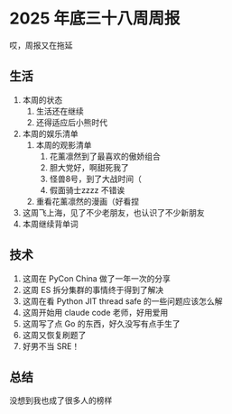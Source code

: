 # 2025 年底三十八周周报

哎，周报又在拖延

## 生活

1. 本周的状态
    1. 生活还在继续
    2. 还得适应后小熊时代
2. 本周的娱乐清单
    1. 本周的观影清单
        1. 花薰凛然到了最喜欢的傲娇组合
        2. 胆大党好，啊甜死我了
        3. 怪兽8号，到了大战时间（
        4. 假面骑士zzzz 不错诶
    2. 重看花薰凛然的漫画（好看捏
3. 这周飞上海，见了不少老朋友，也认识了不少新朋友
4. 本周继续背单词

## 技术

1. 这周在 PyCon China 做了一年一次的分享
2. 这周 ES 拆分集群的事情终于得到了解决
3. 这周在看 Python JIT thread safe 的一些问题应该怎么解
4. 这周开始用 claude code 老师，好用爱用
5. 这周写了点 Go 的东西，好久没写有点手生了
6. 这周又恢复刷题了
7. 好男不当 SRE！

## 总结

没想到我也成了很多人的榜样
